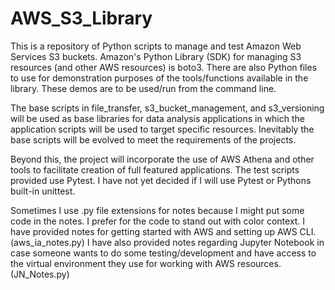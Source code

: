 # AWS_S3_Library
This is a repository of Python scripts to manage and test Amazon Web Services S3 buckets.  Amazon's Python Library (SDK) for managing S3 resources (and other AWS resources) is boto3. There are also Python files to use for demonstration purposes of the tools/functions available in the library.  These demos are to be used/run from the command line.

The base scripts in file_transfer, s3_bucket_management, and s3_versioning will be used as base libraries for data analysis applications in which the application scripts will be used to target specific resources. Inevitably the base scripts will be evolved to meet the requirements of the projects.

Beyond this, the project will incorporate the use of AWS Athena and other tools to facilitate creation of full featured applications.
The test scripts provided use Pytest.  I have not yet decided if I will use Pytest or Pythons built-in unittest.

Sometimes I use .py file extensions for notes because I might put some code in the notes.  I prefer for the code to stand out with color context.
I have provided notes for getting started with AWS and setting up AWS CLI. (aws_ia_notes.py)
I have also provided notes regarding Jupyter Notebook in case someone wants to do some testing/development and have access to the virtual environment they use for working with AWS resources. (JN_Notes.py)
